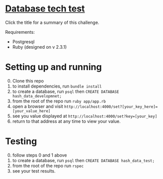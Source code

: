 # [Database tech test](https://github.com/makersacademy/course/blob/master/individual_challenges/tech_test_repo_checklist.md)

Click the title for a summary of this challenge.

Requirements:
* Postgresql
* Ruby (designed on v 2.3.1)

Setting up and running
=

0. Clone this repo
1. to install dependencies, run ```bundle install```
2. to create a database, run ```psql``` then ```CREATE DATABASE hash_data_developmnet;```
3. from the root of the repo run ```ruby app/app.rb```
4. open a browser and visit ```http://localhost:4000/set?[your_key_here]=[your_value_here]```
5. see you value displayed at ```http://localhost:4000/set?key=[your_key]```
6. return to that address at any time to view your value.

Testing
=

0. follow steps 0 and 1 above
1. to create a database, run ```psql``` then ```CREATE DATABASE hash_data_test;```
2. from the root of the repo run ```rspec```
3. see your test results.